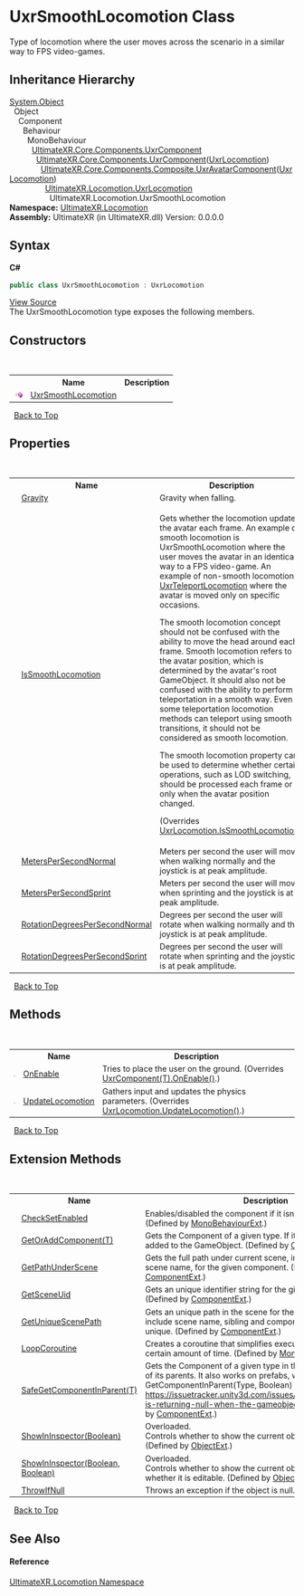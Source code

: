 # UxrSmoothLocomotion Class
 

Type of locomotion where the user moves across the scenario in a similar way to FPS video-games.


## Inheritance Hierarchy
<a href="https://docs.microsoft.com/dotnet/api/system.object" target="_blank" rel="noopener noreferrer">System.Object</a><br />&nbsp;&nbsp;Object<br />&nbsp;&nbsp;&nbsp;&nbsp;Component<br />&nbsp;&nbsp;&nbsp;&nbsp;&nbsp;&nbsp;Behaviour<br />&nbsp;&nbsp;&nbsp;&nbsp;&nbsp;&nbsp;&nbsp;&nbsp;MonoBehaviour<br />&nbsp;&nbsp;&nbsp;&nbsp;&nbsp;&nbsp;&nbsp;&nbsp;&nbsp;&nbsp;<a href="T_UltimateXR_Core_Components_UxrComponent">UltimateXR.Core.Components.UxrComponent</a><br />&nbsp;&nbsp;&nbsp;&nbsp;&nbsp;&nbsp;&nbsp;&nbsp;&nbsp;&nbsp;&nbsp;&nbsp;<a href="T_UltimateXR_Core_Components_UxrComponent_1">UltimateXR.Core.Components.UxrComponent</a>(<a href="T_UltimateXR_Locomotion_UxrLocomotion">UxrLocomotion</a>)<br />&nbsp;&nbsp;&nbsp;&nbsp;&nbsp;&nbsp;&nbsp;&nbsp;&nbsp;&nbsp;&nbsp;&nbsp;&nbsp;&nbsp;<a href="T_UltimateXR_Core_Components_Composite_UxrAvatarComponent_1">UltimateXR.Core.Components.Composite.UxrAvatarComponent</a>(<a href="T_UltimateXR_Locomotion_UxrLocomotion">UxrLocomotion</a>)<br />&nbsp;&nbsp;&nbsp;&nbsp;&nbsp;&nbsp;&nbsp;&nbsp;&nbsp;&nbsp;&nbsp;&nbsp;&nbsp;&nbsp;&nbsp;&nbsp;<a href="T_UltimateXR_Locomotion_UxrLocomotion">UltimateXR.Locomotion.UxrLocomotion</a><br />&nbsp;&nbsp;&nbsp;&nbsp;&nbsp;&nbsp;&nbsp;&nbsp;&nbsp;&nbsp;&nbsp;&nbsp;&nbsp;&nbsp;&nbsp;&nbsp;&nbsp;&nbsp;UltimateXR.Locomotion.UxrSmoothLocomotion<br />
**Namespace:**&nbsp;<a href="N_UltimateXR_Locomotion">UltimateXR.Locomotion</a><br />**Assembly:**&nbsp;UltimateXR (in UltimateXR.dll) Version: 0.0.0.0

## Syntax

**C#**<br />
``` C#
public class UxrSmoothLocomotion : UxrLocomotion
```

<a href="UltimateXR/Scripts/Locomotion/UxrSmoothLocomotion.cs" rel="noopener noreferrer" title="View the source code">View Source</a><br />
The UxrSmoothLocomotion type exposes the following members.


## Constructors
&nbsp;<table><tr><th></th><th>Name</th><th>Description</th></tr><tr><td>![Public method](media/pubmethod.gif "Public method")</td><td><a href="M_UltimateXR_Locomotion_UxrSmoothLocomotion__ctor">UxrSmoothLocomotion</a></td><td /></tr></table>&nbsp;
<a href="#uxrsmoothlocomotion-class">Back to Top</a>

## Properties
&nbsp;<table><tr><th></th><th>Name</th><th>Description</th></tr><tr><td>![Public property](media/pubproperty.gif "Public property")</td><td><a href="P_UltimateXR_Locomotion_UxrSmoothLocomotion_Gravity">Gravity</a></td><td>
Gravity when falling.</td></tr><tr><td>![Public property](media/pubproperty.gif "Public property")</td><td><a href="P_UltimateXR_Locomotion_UxrSmoothLocomotion_IsSmoothLocomotion">IsSmoothLocomotion</a></td><td>

Gets whether the locomotion updates the avatar each frame. An example of smooth locomotion is UxrSmoothLocomotion where the user moves the avatar in an identical way to a FPS video-game. An example of non-smooth locomotion is <a href="T_UltimateXR_Locomotion_UxrTeleportLocomotion">UxrTeleportLocomotion</a> where the avatar is moved only on specific occasions.

The smooth locomotion concept should not be confused with the ability to move the head around each frame. Smooth locomotion refers to the avatar position, which is determined by the avatar's root GameObject. It should also not be confused with the ability to perform teleportation in a smooth way. Even if some teleportation locomotion methods can teleport using smooth transitions, it should not be considered as smooth locomotion.

The smooth locomotion property can be used to determine whether certain operations, such as LOD switching, should be processed each frame or only when the avatar position changed.

 (Overrides <a href="P_UltimateXR_Locomotion_UxrLocomotion_IsSmoothLocomotion">UxrLocomotion.IsSmoothLocomotion</a>.)</td></tr><tr><td>![Public property](media/pubproperty.gif "Public property")</td><td><a href="P_UltimateXR_Locomotion_UxrSmoothLocomotion_MetersPerSecondNormal">MetersPerSecondNormal</a></td><td>
Meters per second the user will move when walking normally and the joystick is at peak amplitude.</td></tr><tr><td>![Public property](media/pubproperty.gif "Public property")</td><td><a href="P_UltimateXR_Locomotion_UxrSmoothLocomotion_MetersPerSecondSprint">MetersPerSecondSprint</a></td><td>
Meters per second the user will move when sprinting and the joystick is at peak amplitude.</td></tr><tr><td>![Public property](media/pubproperty.gif "Public property")</td><td><a href="P_UltimateXR_Locomotion_UxrSmoothLocomotion_RotationDegreesPerSecondNormal">RotationDegreesPerSecondNormal</a></td><td>
Degrees per second the user will rotate when walking normally and the joystick is at peak amplitude.</td></tr><tr><td>![Public property](media/pubproperty.gif "Public property")</td><td><a href="P_UltimateXR_Locomotion_UxrSmoothLocomotion_RotationDegreesPerSecondSprint">RotationDegreesPerSecondSprint</a></td><td>
Degrees per second the user will rotate when sprinting and the joystick is at peak amplitude.</td></tr></table>&nbsp;
<a href="#uxrsmoothlocomotion-class">Back to Top</a>

## Methods
&nbsp;<table><tr><th></th><th>Name</th><th>Description</th></tr><tr><td>![Protected method](media/protmethod.gif "Protected method")</td><td><a href="M_UltimateXR_Locomotion_UxrSmoothLocomotion_OnEnable">OnEnable</a></td><td>
Tries to place the user on the ground.
 (Overrides <a href="M_UltimateXR_Core_Components_UxrComponent_1_OnEnable">UxrComponent(T).OnEnable()</a>.)</td></tr><tr><td>![Protected method](media/protmethod.gif "Protected method")</td><td><a href="M_UltimateXR_Locomotion_UxrSmoothLocomotion_UpdateLocomotion">UpdateLocomotion</a></td><td>
Gathers input and updates the physics parameters.
 (Overrides <a href="M_UltimateXR_Locomotion_UxrLocomotion_UpdateLocomotion">UxrLocomotion.UpdateLocomotion()</a>.)</td></tr></table>&nbsp;
<a href="#uxrsmoothlocomotion-class">Back to Top</a>

## Extension Methods
&nbsp;<table><tr><th></th><th>Name</th><th>Description</th></tr><tr><td>![Public Extension Method](media/pubextension.gif "Public Extension Method")</td><td><a href="M_UltimateXR_Extensions_Unity_MonoBehaviourExt_CheckSetEnabled">CheckSetEnabled</a></td><td>
Enables/disabled the component if it isn't enabled already.
 (Defined by <a href="T_UltimateXR_Extensions_Unity_MonoBehaviourExt">MonoBehaviourExt</a>.)</td></tr><tr><td>![Public Extension Method](media/pubextension.gif "Public Extension Method")</td><td><a href="M_UltimateXR_Extensions_Unity_ComponentExt_GetOrAddComponent__1">GetOrAddComponent(T)</a></td><td>
Gets the Component of a given type. If it doesn't exist, it is added to the GameObject.
 (Defined by <a href="T_UltimateXR_Extensions_Unity_ComponentExt">ComponentExt</a>.)</td></tr><tr><td>![Public Extension Method](media/pubextension.gif "Public Extension Method")</td><td><a href="M_UltimateXR_Extensions_Unity_ComponentExt_GetPathUnderScene">GetPathUnderScene</a></td><td>
Gets the full path under current scene, including all parents, but scene name, for the given component.
 (Defined by <a href="T_UltimateXR_Extensions_Unity_ComponentExt">ComponentExt</a>.)</td></tr><tr><td>![Public Extension Method](media/pubextension.gif "Public Extension Method")</td><td><a href="M_UltimateXR_Extensions_Unity_ComponentExt_GetSceneUid">GetSceneUid</a></td><td>
Gets an unique identifier string for the given component.
 (Defined by <a href="T_UltimateXR_Extensions_Unity_ComponentExt">ComponentExt</a>.)</td></tr><tr><td>![Public Extension Method](media/pubextension.gif "Public Extension Method")</td><td><a href="M_UltimateXR_Extensions_Unity_ComponentExt_GetUniqueScenePath">GetUniqueScenePath</a></td><td>
Gets an unique path in the scene for the given component. It will include scene name, sibling and component indices to make it unique.
 (Defined by <a href="T_UltimateXR_Extensions_Unity_ComponentExt">ComponentExt</a>.)</td></tr><tr><td>![Public Extension Method](media/pubextension.gif "Public Extension Method")</td><td><a href="M_UltimateXR_Extensions_Unity_MonoBehaviourExt_LoopCoroutine">LoopCoroutine</a></td><td>
Creates a coroutine that simplifies executing a loop during a certain amount of time.
 (Defined by <a href="T_UltimateXR_Extensions_Unity_MonoBehaviourExt">MonoBehaviourExt</a>.)</td></tr><tr><td>![Public Extension Method](media/pubextension.gif "Public Extension Method")</td><td><a href="M_UltimateXR_Extensions_Unity_ComponentExt_SafeGetComponentInParent__1">SafeGetComponentInParent(T)</a></td><td>
Gets the Component of a given type in the GameObject or any of its parents. It also works on prefabs, where regular GetComponentInParent(Type, Boolean) will not work: https://issuetracker.unity3d.com/issues/getcomponentinparent-is-returning-null-when-the-gameobject-is-a-prefab
 (Defined by <a href="T_UltimateXR_Extensions_Unity_ComponentExt">ComponentExt</a>.)</td></tr><tr><td>![Public Extension Method](media/pubextension.gif "Public Extension Method")</td><td><a href="M_UltimateXR_Extensions_Unity_ObjectExt_ShowInInspector">ShowInInspector(Boolean)</a></td><td>Overloaded.  
Controls whether to show the current object in the inspector.
 (Defined by <a href="T_UltimateXR_Extensions_Unity_ObjectExt">ObjectExt</a>.)</td></tr><tr><td>![Public Extension Method](media/pubextension.gif "Public Extension Method")</td><td><a href="M_UltimateXR_Extensions_Unity_ObjectExt_ShowInInspector_1">ShowInInspector(Boolean, Boolean)</a></td><td>Overloaded.  
Controls whether to show the current object in the inspector and whether it is editable.
 (Defined by <a href="T_UltimateXR_Extensions_Unity_ObjectExt">ObjectExt</a>.)</td></tr><tr><td>![Public Extension Method](media/pubextension.gif "Public Extension Method")</td><td><a href="M_UltimateXR_Extensions_System_ObjectExt_ThrowIfNull">ThrowIfNull</a></td><td>
Throws an exception if the object is null.
 (Defined by <a href="T_UltimateXR_Extensions_System_ObjectExt">ObjectExt</a>.)</td></tr></table>&nbsp;
<a href="#uxrsmoothlocomotion-class">Back to Top</a>

## See Also


#### Reference
<a href="N_UltimateXR_Locomotion">UltimateXR.Locomotion Namespace</a><br />